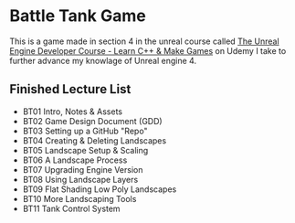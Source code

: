 # Battle Tank Game
This is a game made in section 4 in the unreal course called [The Unreal Engine Developer Course - Learn C++ & Make Games](https://www.udemy.com/unrealcourse/learn/v4/overview) on Udemy I take to further advance my knowlage of Unreal engine 4.


## Finished Lecture List
* BT01 Intro, Notes & Assets
* BT02 Game Design Document (GDD)
* BT03 Setting up a GitHub "Repo"
* BT04 Creating & Deleting Landscapes
* BT05 Landscape Setup & Scaling
* BT06 A Landscape Process
* BT07 Upgrading Engine Version
* BT08 Using Landscape Layers
* BT09 Flat Shading Low Poly Landscapes
* BT10 More Landscaping Tools
* BT11 Tank Control System